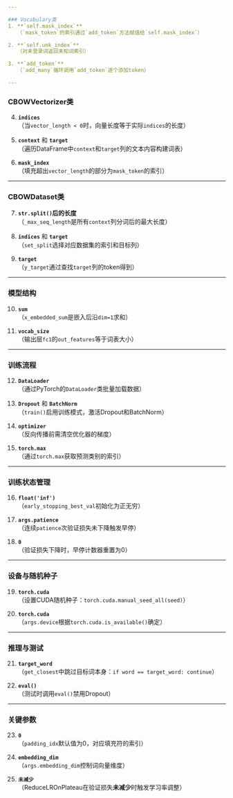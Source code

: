 ```yaml
---

### Vocabulary类  
1. **`self.mask_index`**  
   （`mask_token`的索引通过`add_token`方法赋值给`self.mask_index`）  

2. **`self.unk_index`**  
   （对未登录词返回未知词索引）  

3. **`add_token`**  
   （`add_many`循环调用`add_token`逐个添加token）  

---
```


### CBOWVectorizer类  
4. **`indices`**  
   （当`vector_length < 0`时，向量长度等于实际`indices`的长度）  

5. **`context`** 和 **`target`**  
   （遍历DataFrame中`context`和`target`列的文本内容构建词表）  

6. **`mask_index`**  
   （填充超出`vector_length`的部分为`mask_token`的索引）  

---

### CBOWDataset类  
7. **`str.split()`后的长度**  
   （`_max_seq_length`是所有`context`列分词后的最大长度）  

8. **`indices`** 和 **`target`**  
   （`set_split`选择对应数据集的索引和目标列）  

9. **`target`**  
   （`y_target`通过查找`target`列的token得到）  

---

### 模型结构  
10. **`sum`**  
    （`x_embedded_sum`是嵌入后沿`dim=1`求和）  

11. **`vocab_size`**  
    （输出层`fc1`的`out_features`等于词表大小）  

---

### 训练流程  
12. **`DataLoader`**  
    （通过PyTorch的`DataLoader`类批量加载数据）  

13. **`Dropout`** 和 **`BatchNorm`**  
    （`train()`启用训练模式，激活Dropout和BatchNorm）  

14. **`optimizer`**  
    （反向传播前需清空优化器的梯度）  

15. **`torch.max`**  
    （通过`torch.max`获取预测类别的索引）  

---

### 训练状态管理  
16. **`float('inf')`**  
    （`early_stopping_best_val`初始化为正无穷）  

17. **`args.patience`**  
    （连续`patience`次验证损失未下降触发早停）  

18. **`0`**  
    （验证损失下降时，早停计数器重置为0）  

---

### 设备与随机种子  
19. **`torch.cuda`**  
    （设置CUDA随机种子：`torch.cuda.manual_seed_all(seed)`）  

20. **`torch.cuda`**  
    （`args.device`根据`torch.cuda.is_available()`确定）  

---

### 推理与测试  
21. **`target_word`**  
    （`get_closest`中跳过目标词本身：`if word == target_word: continue`）  

22. **`eval()`**  
    （测试时调用`eval()`禁用Dropout）  

---

### 关键参数  
23. **`0`**  
    （`padding_idx`默认值为0，对应填充符的索引）  

24. **`embedding_dim`**  
    （`args.embedding_dim`控制词向量维度）  

25. **`未减少`**  
    （ReduceLROnPlateau在验证损失**未减少**时触发学习率调整）